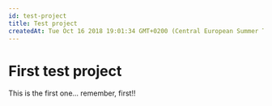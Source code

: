 ```yaml
---
id: test-project
title: Test project
createdAt: Tue Oct 16 2018 19:01:34 GMT+0200 (Central European Summer Time)
---
```


# First test project

This is the first one... remember, first!!
